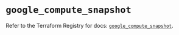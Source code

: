 # `google_compute_snapshot`

Refer to the Terraform Registry for docs: [`google_compute_snapshot`](https://registry.terraform.io/providers/hashicorp/google-beta/5.11.0/docs/resources/google_compute_snapshot).
